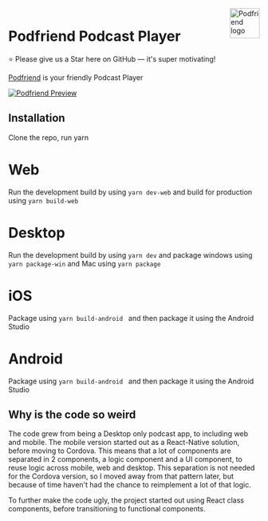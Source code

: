 <a href="https://www.podfriend.com/">
    <img src="https://www.podfriend.com/img/podfriend-logo-retina.png" alt="Podfriend logo" title="Podfriend" align="right" height="60" />
</a>

# Podfriend Podcast Player

:star: Please give us a Star here on GitHub — it's super motivating!

[Podfriend](https://www.podfriend.com) is your friendly Podcast Player

[![Podfriend Preview](https://www.podfriend.com/img/app-preview.png)](https://www.podfriend.com/)

## Installation

Clone the repo, run yarn

# Web
Run the development build by using `yarn dev-web` and build for production using `yarn build-web`

# Desktop
Run the development build by using `yarn dev` and package windows using `yarn package-win` and Mac using `yarn package`

# iOS
Package using `yarn build-android ` and then package it using the Android Studio

# Android
Package using `yarn build-android ` and then package it using the Android Studio

## Why is the code so weird
The code grew from being a Desktop only podcast app, to including web and mobile. The mobile version started out as a React-Native solution, before moving to Cordova. This means that a lot of components are separated in 2 components, a logic component and a UI component, to reuse logic across mobile, web and desktop. This separation is not needed for the Cordova version, so I moved away from that pattern later, but because of time haven't had the chance to reimplement a lot of that logic.

To further make the code ugly, the project started out using React class components, before transitioning to functional components.
